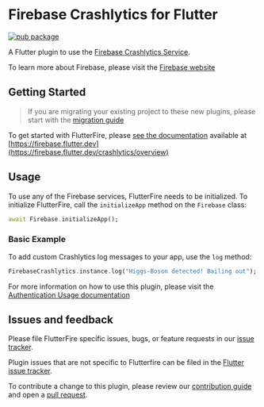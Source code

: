 # Firebase Crashlytics for Flutter

[![pub package](https://img.shields.io/pub/v/firebase_crashlytics.svg)](https://pub.dev/packages/firebase_crashlytics)

A Flutter plugin to use the [Firebase Crashlytics Service](https://firebase.google.com/docs/crashlytics/).

To learn more about Firebase, please visit the [Firebase website](https://firebase.google.com)

## Getting Started

> If you are migrating your existing project to these new plugins, please start with the [migration guide](https://firebase.flutter.dev/docs/migration)

To get started with FlutterFire, please [see the documentation](https://firebase.flutter.dev/docs/crashlytics/overview)
available at [https://firebase.flutter.dev](https://firebase.flutter.dev/crashlytics/overview)

## Usage

To use any of the Firebase services, FlutterFire needs to be initialized.  To initialize FlutterFire,
call the `initializeApp` method on the `Firebase` class:

```dart
await Firebase.initializeApp();
```

### Basic Example

To add custom Crashlytics log messages to your app, use the `log` method:

```dart
FirebaseCrashlytics.instance.log("Higgs-Boson detected! Bailing out");
```

For more information on how to use this plugin,
please visit the [Authentication Usage documentation](https://firebase.flutter.dev/docs/crashlytics/usage)

## Issues and feedback

Please file FlutterFire specific issues, bugs, or feature requests in our [issue tracker](https://github.com/FirebaseExtended/flutterfire/issues/new).

Plugin issues that are not specific to Flutterfire can be filed in the [Flutter issue tracker](https://github.com/flutter/flutter/issues/new).

To contribute a change to this plugin,
please review our [contribution guide](https://github.com/FirebaseExtended/flutterfire/blob/master/CONTRIBUTING.md)
and open a [pull request](https://github.com/FirebaseExtended/flutterfire/pulls).
